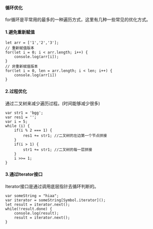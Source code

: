 #### 循环优化

for循环是平常用的最多的一种遍历方式，这里有几种一些常见的优化方式。

#### 1.避免重新赋值

```
let arr = ['1','2','3'];
// 重新赋值版本
for(let i = 0; i < arr.length; i++) {
	console.log(arr[i]);
}
// 非重新赋值版本
for(let i = 0, len = arr.length; i < len; i++) {
	console.log(arr[i])
}
```

#### 2.过程优化

通过二叉树来减少遍历过程。(时间能够减少很多)
```
var str1 = 'bgg';
var res1 = '';
var i = 5;
while (i) {
	if(i % 2 === 1) {
		res1 += str1; //二叉树的左边第一个节点拼接
	}
	if(i > 1) {
		str1 += str1; //二叉树的每一层拼接
	}
	i >>= 1;
}
```

#### 3.通过Iterator接口

Iterator接口是通过调用底层指针去循环判断的。
```
var someString = "hiaa";
var iterator = someString[Symbol.iterator]();
let result = iterator.next();
while(!result.done) {
	console.log(result);
	result = iterator.next();
}
```
